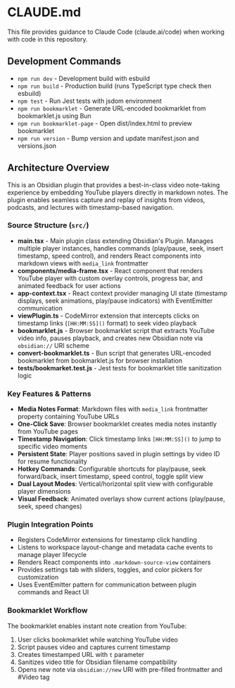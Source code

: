 # CLAUDE.md

This file provides guidance to Claude Code (claude.ai/code) when working with code in this repository.

## Development Commands

- `npm run dev` - Development build with esbuild
- `npm run build` - Production build (runs TypeScript type check then esbuild)
- `npm test` - Run Jest tests with jsdom environment
- `npm run bookmarklet` - Generate URL-encoded bookmarklet from bookmarklet.js using Bun
- `npm run bookmarklet-page` - Open dist/index.html to preview bookmarklet
- `npm run version` - Bump version and update manifest.json and versions.json

## Architecture Overview

This is an Obsidian plugin that provides a best-in-class video note-taking experience by embedding YouTube players directly in markdown notes. The plugin enables seamless capture and replay of insights from videos, podcasts, and lectures with timestamp-based navigation.

### Source Structure (`src/`)

- **main.tsx** - Main plugin class extending Obsidian's Plugin. Manages multiple player instances, handles commands (play/pause, seek, insert timestamp, speed control), and renders React components into markdown views with `media_link` frontmatter
- **components/media-frame.tsx** - React component that renders YouTube player with custom overlay controls, progress bar, and animated feedback for user actions
- **app-context.tsx** - React context provider managing UI state (timestamp displays, seek animations, play/pause indicators) with EventEmitter communication
- **viewPlugin.ts** - CodeMirror extension that intercepts clicks on timestamp links (`[HH:MM:SS]()` format) to seek video playback
- **bookmarklet.js** - Browser bookmarklet script that extracts YouTube video info, pauses playback, and creates new Obsidian note via `obsidian://` URI scheme
- **convert-bookmarklet.ts** - Bun script that generates URL-encoded bookmarklet from bookmarklet.js for browser installation
- **__tests__/bookmarket.test.js** - Jest tests for bookmarklet title sanitization logic

### Key Features & Patterns

- **Media Notes Format**: Markdown files with `media_link` frontmatter property containing YouTube URLs
- **One-Click Save**: Browser bookmarklet creates media notes instantly from YouTube pages
- **Timestamp Navigation**: Click timestamp links `[HH:MM:SS]()` to jump to specific video moments
- **Persistent State**: Player positions saved in plugin settings by video ID for resume functionality
- **Hotkey Commands**: Configurable shortcuts for play/pause, seek forward/back, insert timestamp, speed control, toggle split view
- **Dual Layout Modes**: Vertical/horizontal split view with configurable player dimensions
- **Visual Feedback**: Animated overlays show current actions (play/pause, seek, speed changes)

### Plugin Integration Points

- Registers CodeMirror extensions for timestamp click handling
- Listens to workspace layout-change and metadata cache events to manage player lifecycle
- Renders React components into `.markdown-source-view` containers
- Provides settings tab with sliders, toggles, and color pickers for customization
- Uses EventEmitter pattern for communication between plugin commands and React UI

### Bookmarklet Workflow

The bookmarklet enables instant note creation from YouTube:
1. User clicks bookmarklet while watching YouTube video
2. Script pauses video and captures current timestamp
3. Creates timestamped URL with `t` parameter
4. Sanitizes video title for Obsidian filename compatibility
5. Opens new note via `obsidian://new` URI with pre-filled frontmatter and #Video tag